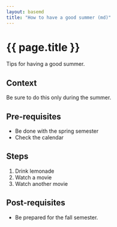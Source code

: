 ```yaml
---
layout: basemd
title: "How to have a good summer (md)"
---
```

# {{ page.title }}

Tips for having a good summer. 

## Context 

Be sure to do this only during the summer. 

## Pre-requisites

* Be done with the spring semester 
* Check the calendar 

## Steps

1. Drink lemonade
1. Watch a movie 
1. Watch another movie

## Post-requisites

* Be prepared for the fall semester. 
